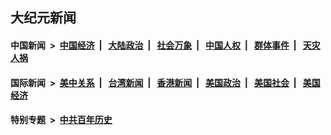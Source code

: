 ## 大纪元新闻

#### 中国新闻 &nbsp;>&nbsp; [中国经济](indexes/ncid283/README.md?07070845) &nbsp;| &nbsp; [大陆政治](indexes/ncid277/README.md?07070845) &nbsp;| &nbsp; [社会万象](indexes/ncid282/README.md?07070845) &nbsp;| &nbsp; [中国人权](indexes/ncid278/README.md?07070845) &nbsp;| &nbsp; [群体事件](indexes/ncid279/README.md?07070845) &nbsp;| &nbsp; [天灾人祸](indexes/ncid280/README.md?07070845)

#### 国际新闻 &nbsp;>&nbsp; [美中关系](indexes/nf1412576/README.md?07070845) &nbsp;| &nbsp; [台湾新闻](indexes/ncid1349361/README.md?07070845) &nbsp;| &nbsp; [香港新闻](indexes/ncid1349362/README.md?07070845) &nbsp;| &nbsp; [美国政治](indexes/ncid1078159/README.md?07070845) &nbsp;| &nbsp; [美国社会](indexes/ncid1078160/README.md?07070845) &nbsp;| &nbsp; [美国经济](indexes/ncid1078158/README.md?07070845)

#### 特别专题 &nbsp;>&nbsp; [中共百年历史](https://github.com/epoch-news/epoch-special/blob/master/README.md?07070845)  
